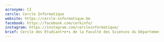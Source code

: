 ```yaml
---
acronyme: CI
cercle: Cercle Informatique
website: https://cercle-informatique.be
facebook: https://facebook.com/cerkinfo/
instagram: https://instagram.com/cercleinformatique/
brief: Cercle des Étudiant•e•s de la Faculté des Sciences du Département Informatique
---
```

